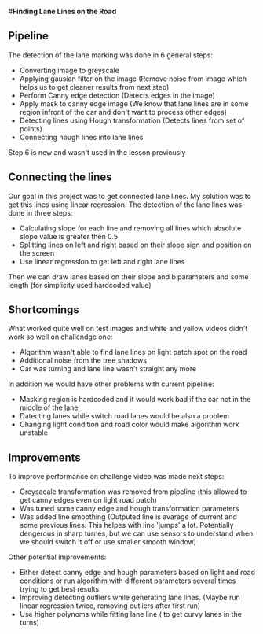 #**Finding Lane Lines on the Road** 

## Pipeline

The detection of the lane marking was done in 6 general steps:
* Converting image to greyscale
* Applying gausian filter on the image 
(Remove noise from image which helps us to get cleaner results from next step)
* Perform Canny edge detection
(Detects edges in the image) 
* Apply mask to canny edge image (We know that lane lines are in some region infront of the car and don't want to process other edges)
* Detecting lines using Hough transformation
(Detects lines from set of points)
* Connecting hough lines into lane lines


Step 6 is new and wasn't used in the lesson previously

## Connecting the lines
Our goal in this project was to get connected lane lines. My solution was to get this lines using linear regression.
The detection of the lane lines was done in three steps:
* Calculating slope for each line and removing all lines which absolute slope value is greater then 0.5 
* Splitting lines on left and right based on their slope sign and position on the screen
* Use linear regression to get left and right lane lines

Then we can draw lanes based on their slope and b parameters and some length (for simplicity used hardcoded value)


## Shortcomings
What worked quite well on test images and white and yellow videos didn't work so well on challendge one:
* Algorithm wasn't able to find lane lines on light patch spot on the road 
* Additional noise from the tree shadows
* Car was turning and lane line wasn't straight any more

In addition we would have other problems with current pipeline:
* Masking region is hardcoded and it would work bad if the car not in the middle of the lane
* Datecting lanes while switch road lanes would be also a problem
* Changing light condition and road color would make algorithm work unstable


## Improvements

To improve performance on challenge video was made next steps:
* Greysacale transformation was removed from pipeline (this allowed to get canny edges even on light road patch)
* Was tuned some canny edge and hough transformation parameters 
* Was added line smoothing (Outputed line is avarage of current and some previous lines. This helpes with line 'jumps' a lot.  Potentially dengerous in sharp turnes, but we can use sensors to understand when we should switch it off or use smaller smooth window)

Other potential improvements:
* Either detect canny edge and hough parameters based on light and road conditions or run algorithm with different parameters several times trying to get best results. 
* Improving detecting outliers while generating lane lines. (Maybe run linear regression twice, removing outliers after first run)
* Use higher polynoms while fitting lane line ( to get curvy lanes in the turns)